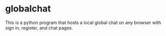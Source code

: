 # globalchat
This is a python program that hosts a local global chat on any browser with sign in, register, and chat pages.

